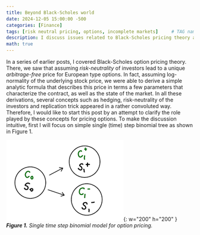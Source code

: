 ```yaml
---
title: Beyond Black-Scholes world 
date: 2024-12-05 15:00:00 -500
categories: [Finance]
tags: [risk neutral pricing, options, incomplete markets]     # TAG names should always be lowercase
description: I discuss issues related to Black-Scholes pricing theory and a conceptual ideas that arise when we move try to improve it. 
math: true
---
```


In a series of earlier posts, I covered Black-Scholes option pricing theory. There, we saw that assuming *risk-neutrality* of investors lead to a unique *arbitrage-free* price for European type options. In fact, assuming log-normality of the underlying stock price, we were able to derive a simple analytic formula that describes this price in terms a few parameters that characterize the contract, as well as the state of the market. In all these derivations, several concepts such as hedging, risk-neutrality of the investors and replication trick appeared in a rather convoluted way. Therefore, I would like to start this post by an attempt to clarify the role played by these concepts for pricing options. To make the discussion intuitive, first I will focus on simple single (time) step binomial tree as shown in Figure 1. 

![ssbt](/assets/2024-12-05/ssbt.png){: w="200" h="200" }
_**Figure 1.**  Single time step binomial model for option pricing._